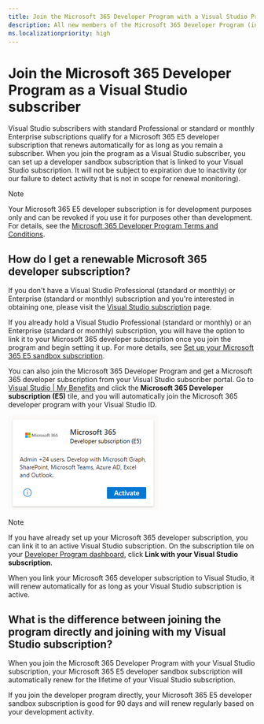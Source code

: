 ```yaml
---
title: Join the Microsoft 365 Developer Program with a Visual Studio Professional or Enterprise subscription
description: All new members of the Microsoft 365 Developer Program (including Visual Studio Professional and Enterprise subscribers) can sign up for a Microsoft 365 E5 developer subscription (Windows not included).
ms.localizationpriority: high
---
```


# Join the Microsoft 365 Developer Program as a Visual Studio subscriber

Visual Studio subscribers with standard Professional or standard or monthly Enterprise subscriptions qualify for a Microsoft 365 E5 developer subscription that renews automatically for as long as you remain a subscriber. When you join the program as a Visual Studio subscriber, you can set up a developer sandbox subscription that is linked to your Visual Studio subscription. It will not be subject to expiration due to inactivity (or our failure to detect activity that is not in scope for renewal monitoring).

> [!NOTE]
> Your Microsoft 365 E5 developer subscription is for development purposes only and can be revoked if you use it for purposes other than development. For details, see the [Microsoft 365 Developer Program Terms and Conditions](terms-and-conditions.md).

## How do I get a renewable Microsoft 365 developer subscription?

If you don't have a Visual Studio Professional (standard or monthly) or Enterprise (standard or monthly) subscription and you're interested in obtaining one, please visit the [Visual Studio subscription](https://visualstudio.microsoft.com/vs/pricing/) page.

If you already hold a Visual Studio Professional (standard or monthly) or an Enterprise (standard or monthly) subscription, you will have the option to link it to your Microsoft 365 developer subscription once you join the program and begin setting it up. For more details, see [Set up your Microsoft 365 E5 sandbox subscription](microsoft-365-developer-program-get-started.md#set-up-your-microsoft-365-e5-sandbox-subscription).

You can also join the Microsoft 365 Developer Program and get a Microsoft 365 developer subscription from your Visual Studio subscriber portal. Go to [Visual Studio | My Benefits](https://my.visualstudio.com/benefits) and click the **Microsoft 365 Developer subscription (E5)** tile, and you will automatically join the Microsoft 365 developer program with your Visual Studio ID. 

![Screenshot of the Microsoft 365 developer subscription tile on the Visual Studio benefits page](images/visual-studio-microsoft-365-tile.png)

> [!NOTE] 
> If you have already set up your Microsoft 365 developer subscription, you can link it to an active Visual Studio subscription. On the subscription tile on your [Developer Program dashboard](https://developer.microsoft.com/en-us/microsoft-365/profile), click **Link with your Visual Studio subscription**.

When you link your Microsoft 365 developer subscription to Visual Studio, it will renew automatically for as long as your Visual Studio subscription is active.

## What is the difference between joining the program directly and joining with my Visual Studio subscription?

When you join the Microsoft 365 Developer Program with your Visual Studio subscription, your Microsoft 365 E5 developer sandbox subscription will automatically renew for the lifetime of your Visual Studio subscription. 

If you join the developer program directly, your Microsoft 365 E5 developer sandbox subscription is good for 90 days and will renew regularly based on your development activity.
